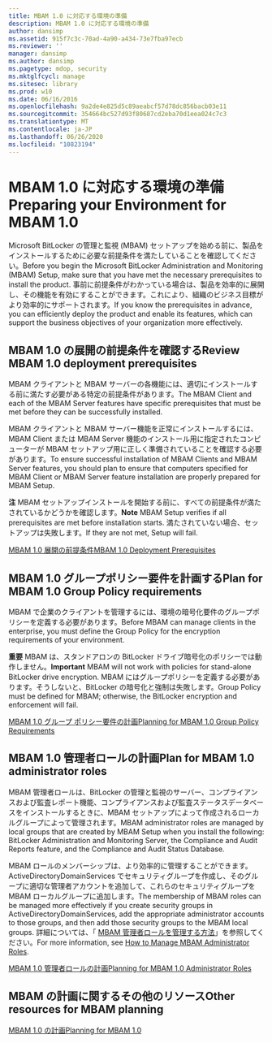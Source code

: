 ```yaml
---
title: MBAM 1.0 に対応する環境の準備
description: MBAM 1.0 に対応する環境の準備
author: dansimp
ms.assetid: 915f7c3c-70ad-4a90-a434-73e7fba97ecb
ms.reviewer: ''
manager: dansimp
ms.author: dansimp
ms.pagetype: mdop, security
ms.mktglfcycl: manage
ms.sitesec: library
ms.prod: w10
ms.date: 06/16/2016
ms.openlocfilehash: 9a2de4e825d5c89aeabcf57d78dc856bacb03e11
ms.sourcegitcommit: 354664bc527d93f80687cd2eba70d1eea024c7c3
ms.translationtype: MT
ms.contentlocale: ja-JP
ms.lasthandoff: 06/26/2020
ms.locfileid: "10823194"
---
```

# <span data-ttu-id="016bf-103">MBAM 1.0 に対応する環境の準備</span><span class="sxs-lookup"><span data-stu-id="016bf-103">Preparing your Environment for MBAM 1.0</span></span>


<span data-ttu-id="016bf-104">Microsoft BitLocker の管理と監視 (MBAM) セットアップを始める前に、製品をインストールするために必要な前提条件を満たしていることを確認してください。</span><span class="sxs-lookup"><span data-stu-id="016bf-104">Before you begin the Microsoft BitLocker Administration and Monitoring (MBAM) Setup, make sure that you have met the necessary prerequisites to install the product.</span></span> <span data-ttu-id="016bf-105">事前に前提条件がわかっている場合は、製品を効率的に展開し、その機能を有効にすることができます。これにより、組織のビジネス目標がより効率的にサポートされます。</span><span class="sxs-lookup"><span data-stu-id="016bf-105">If you know the prerequisites in advance, you can efficiently deploy the product and enable its features, which can support the business objectives of your organization more effectively.</span></span>

## <span data-ttu-id="016bf-106">MBAM 1.0 の展開の前提条件を確認する</span><span class="sxs-lookup"><span data-stu-id="016bf-106">Review MBAM 1.0 deployment prerequisites</span></span>


<span data-ttu-id="016bf-107">MBAM クライアントと MBAM サーバーの各機能には、適切にインストールする前に満たす必要がある特定の前提条件があります。</span><span class="sxs-lookup"><span data-stu-id="016bf-107">The MBAM Client and each of the MBAM Server features have specific prerequisites that must be met before they can be successfully installed.</span></span>

<span data-ttu-id="016bf-108">MBAM クライアントと MBAM サーバー機能を正常にインストールするには、MBAM Client または MBAM Server 機能のインストール用に指定されたコンピューターが MBAM セットアップ用に正しく準備されていることを確認する必要があります。</span><span class="sxs-lookup"><span data-stu-id="016bf-108">To ensure successful installation of MBAM Clients and MBAM Server features, you should plan to ensure that computers specified for MBAM Client or MBAM Server feature installation are properly prepared for MBAM Setup.</span></span>

<span data-ttu-id="016bf-109">**注** MBAM セットアップインストールを開始する前に、すべての前提条件が満たされているかどうかを確認します。</span><span class="sxs-lookup"><span data-stu-id="016bf-109">**Note** MBAM Setup verifies if all prerequisites are met before installation starts.</span></span> <span data-ttu-id="016bf-110">満たされていない場合、セットアップは失敗します。</span><span class="sxs-lookup"><span data-stu-id="016bf-110">If they are not met, Setup will fail.</span></span>

 

[<span data-ttu-id="016bf-111">MBAM 1.0 展開の前提条件</span><span class="sxs-lookup"><span data-stu-id="016bf-111">MBAM 1.0 Deployment Prerequisites</span></span>](mbam-10-deployment-prerequisites.md)

## <span data-ttu-id="016bf-112">MBAM 1.0 グループポリシー要件を計画する</span><span class="sxs-lookup"><span data-stu-id="016bf-112">Plan for MBAM 1.0 Group Policy requirements</span></span>


<span data-ttu-id="016bf-113">MBAM で企業のクライアントを管理するには、環境の暗号化要件のグループポリシーを定義する必要があります。</span><span class="sxs-lookup"><span data-stu-id="016bf-113">Before MBAM can manage clients in the enterprise, you must define the Group Policy for the encryption requirements of your environment.</span></span>

<span data-ttu-id="016bf-114">**重要** MBAM は、スタンドアロンの BitLocker ドライブ暗号化のポリシーでは動作しません。</span><span class="sxs-lookup"><span data-stu-id="016bf-114">**Important** MBAM will not work with policies for stand-alone BitLocker drive encryption.</span></span> <span data-ttu-id="016bf-115">MBAM にはグループポリシーを定義する必要があります。そうしないと、BitLocker の暗号化と強制は失敗します。</span><span class="sxs-lookup"><span data-stu-id="016bf-115">Group Policy must be defined for MBAM; otherwise, the BitLocker encryption and enforcement will fail.</span></span>

 

[<span data-ttu-id="016bf-116">MBAM 1.0 グループ ポリシー要件の計画</span><span class="sxs-lookup"><span data-stu-id="016bf-116">Planning for MBAM 1.0 Group Policy Requirements</span></span>](planning-for-mbam-10-group-policy-requirements.md)

## <span data-ttu-id="016bf-117">MBAM 1.0 管理者ロールの計画</span><span class="sxs-lookup"><span data-stu-id="016bf-117">Plan for MBAM 1.0 administrator roles</span></span>


<span data-ttu-id="016bf-118">MBAM 管理者ロールは、BitLocker の管理と監視のサーバー、コンプライアンスおよび監査レポート機能、コンプライアンスおよび監査ステータスデータベースをインストールするときに、MBAM セットアップによって作成されるローカルグループによって管理されます。</span><span class="sxs-lookup"><span data-stu-id="016bf-118">MBAM administrator roles are managed by local groups that are created by MBAM Setup when you install the following: BitLocker Administration and Monitoring Server, the Compliance and Audit Reports feature, and the Compliance and Audit Status Database.</span></span>

<span data-ttu-id="016bf-119">MBAM ロールのメンバーシップは、より効率的に管理することができます。 ActiveDirectoryDomainServices でセキュリティグループを作成し、そのグループに適切な管理者アカウントを追加して、これらのセキュリティグループを MBAM ローカルグループに追加します。</span><span class="sxs-lookup"><span data-stu-id="016bf-119">The membership of MBAM roles can be managed more effectively if you create security groups in ActiveDirectoryDomainServices, add the appropriate administrator accounts to those groups, and then add those security groups to the MBAM local groups.</span></span> <span data-ttu-id="016bf-120">詳細については、「 [MBAM 管理者ロールを管理する方法](how-to-manage-mbam-administrator-roles-mbam-1.md)」を参照してください。</span><span class="sxs-lookup"><span data-stu-id="016bf-120">For more information, see [How to Manage MBAM Administrator Roles](how-to-manage-mbam-administrator-roles-mbam-1.md).</span></span>

[<span data-ttu-id="016bf-121">MBAM 1.0 管理者ロールの計画</span><span class="sxs-lookup"><span data-stu-id="016bf-121">Planning for MBAM 1.0 Administrator Roles</span></span>](planning-for-mbam-10-administrator-roles.md)

## <span data-ttu-id="016bf-122">MBAM の計画に関するその他のリソース</span><span class="sxs-lookup"><span data-stu-id="016bf-122">Other resources for MBAM planning</span></span>


[<span data-ttu-id="016bf-123">MBAM 1.0 の計画</span><span class="sxs-lookup"><span data-stu-id="016bf-123">Planning for MBAM 1.0</span></span>](planning-for-mbam-10.md)

 

 





